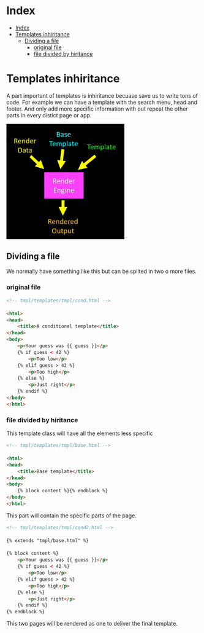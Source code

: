 # Index

- [Index](#index)
- [Templates inhiritance](#templates-inhiritance)
  - [Dividing a file](#dividing-a-file)
    - [original file](#original-file)
    - [file divided by hiritance](#file-divided-by-hiritance)


# Templates inhiritance

A part important of templates is inhiritance becuase save us to write tons of code. For example we can have a template with the search menu, head and footer. And only add more specific information with out repeat the other parts in every distict page or app.

<img src="../images/DjangoCourse/templates-inhiratance-01.jpg" alt="inhiritance templates" height=300px>

## Dividing a file
We normally have something like this but can be splited in two  o more files.

### original file
```html
<!-- tmpl/templates/tmpl/cond.html -->

<html>
<head>
    <title>A conditional template</title>
</head>
<body>
    <p>Your guess was {{ guess }}</p>
    {% if guess < 42 %}
        <p>Too low</p>
    {% elif guess > 42 %}
        <p>Too high</p>
    {% else %}
        <p>Just right</p>
    {% endif %}
</body>
</html>
```

### file divided by hiritance

This template class will have all the elements less specific
```html
<!-- tmpl/templates/tmpl/base.html -->

<html>
<head>
    <title>Base template</title>
</head>
<body>
    {% block content %}{% endblock %}
</body>
</html>
```
This part will contain the specific parts of the page. 
```html
<!-- tmpl/templates/tmpl/cond2.html -->

{% extends "tmpl/base.html" %}
  
{% block content %}
    <p>Your guess was {{ guess }}</p>
    {% if guess < 42 %}
        <p>Too low</p>
    {% elif guess > 42 %}
        <p>Too high</p>
    {% else %}
        <p>Just right</p>
    {% endif %}
{% endblock %}


```

This two pages will be rendered as one to deliver the final template.
